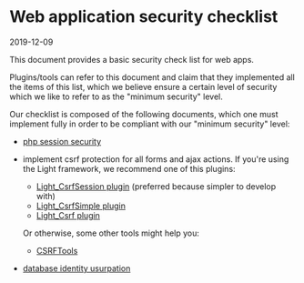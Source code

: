 Web application security checklist
==============
2019-12-09



This document provides a basic security check list for web apps.

Plugins/tools can refer to this document and claim that they implemented all the items of this list,
which we believe ensure a certain level of security which we like to refer to as the "minimum security" level.


Our checklist is composed of the following documents, which one must implement fully in order to be compliant
with our "minimum security" level:

- [php session security](https://github.com/lingtalfi/TheBar/blob/master/discussions/php-session-security.md)
- implement csrf protection for all forms and ajax actions. If you're using the Light framework, we recommend one of this plugins:
    - [Light_CsrfSession plugin](https://github.com/lingtalfi/Light_CsrfSession) (preferred because simpler to develop with)
    - [Light_CsrfSimple plugin](https://github.com/lingtalfi/Light_CsrfSimple) 
    - [Light_Csrf plugin](https://github.com/lingtalfi/Light_Csrf) 
    
    Or otherwise, some other tools might help you:
    - [CSRFTools](https://github.com/lingtalfi/CSRFTools)
- [database identity usurpation](https://github.com/lingtalfi/TheBar/blob/master/discussions/database-identity-usurpation.md)





 